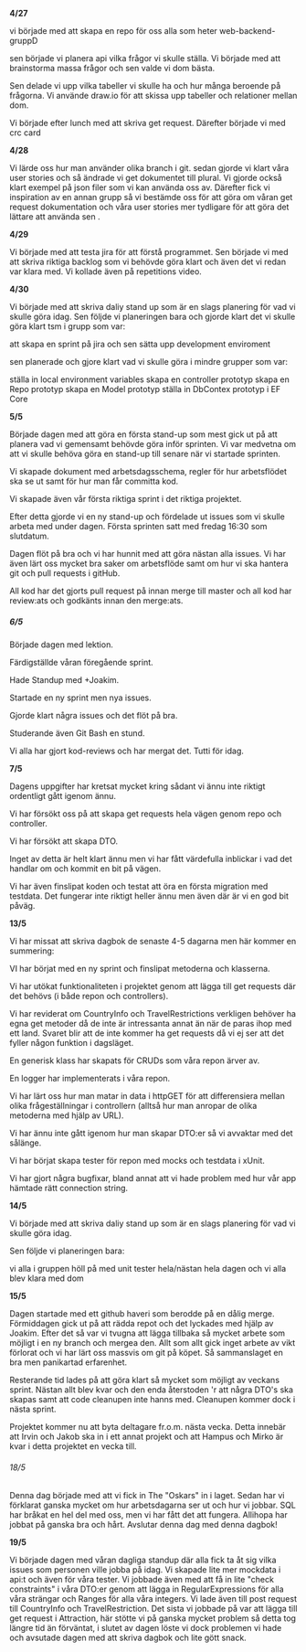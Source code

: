 **4/27**

vi började med att skapa en repo för oss alla som heter web-backend-gruppD

sen började vi planera api vilka frågor vi skulle ställa. Vi började med att brainstorma massa frågor och sen valde vi dom bästa.

Sen delade vi upp vilka tabeller vi skulle ha och hur många beroende på frågorna. Vi använde draw.io för att skissa upp tabeller och relationer mellan dom.

Vi började efter lunch med att skriva get request. Därefter började vi med crc card

**4/28**

Vi lärde oss hur man använder olika branch i git. sedan gjorde vi klart våra user stories och så ändrade vi get dokumentet till plural. Vi gjorde också klart exempel på json filer som vi kan använda oss av. Därefter fick vi inspiration av en annan grupp så vi bestämde oss för att göra om våran get request dokumentation och våra user stories mer tydligare för att göra det lättare att använda sen .

**4/29**

Vi började med att testa jira för att förstå programmet.  Sen började vi med att skriva riktiga backlog som vi behövde göra klart och även det vi redan var klara med. Vi kollade även på repetitions video.

**4/30**

Vi började med att skriva daliy stand up som är en slags planering för vad vi skulle göra idag.
Sen följde vi planeringen bara och gjorde klart det vi skulle göra klart tsm i grupp som var:

att skapa en sprint på jira och
sen sätta upp development enviroment 

sen planerade och gjore klart vad vi skulle göra i mindre grupper som var:

ställa in local environment variables
skapa en controller prototyp
skapa en  Repo prototyp
skapa en Model prototyp
ställa in DbContex  prototyp i EF Core

**5/5**

Började dagen med att göra en första stand-up som mest gick ut på att planera vad vi gemensamt behövde göra inför sprinten. Vi var medvetna om att vi skulle behöva göra en stand-up till senare när vi startade sprinten. 

Vi skapade dokument med arbetsdagsschema, regler för hur arbetsflödet ska se ut samt för hur man får committa kod. 

Vi skapade även vår första riktiga sprint i det riktiga projektet.

Efter detta gjorde vi en ny stand-up och fördelade ut issues som vi skulle arbeta med under dagen. Första sprinten satt med fredag 16:30 som slutdatum.

Dagen flöt på bra och vi har hunnit med att göra nästan alla issues. Vi har även lärt oss mycket bra saker om arbetsflöde samt om hur vi ska hantera git och pull requests i gitHub.

All kod har det gjorts pull request på innan merge till master och all kod har review:ats och godkänts innan den merge:ats.

##### 6/5

Började dagen med lektion.

Färdigställde våran föregående sprint.

Hade Standup med +Joakim.

Startade en ny sprint men nya issues.

Gjorde klart några issues och det flöt på bra.

Studerande även Git Bash en stund.

Vi alla har gjort kod-reviews och har mergat det. Tutti för idag.

**7/5**

Dagens uppgifter har kretsat mycket kring sådant vi ännu inte riktigt ordentligt gått igenom ännu.

Vi har försökt oss på att skapa get requests hela vägen genom repo och controller. 

Vi har försökt att skapa DTO.

Inget av detta är helt klart ännu men vi har fått värdefulla inblickar i vad det handlar om och kommit en bit på vägen.

Vi har även finslipat koden och testat att öra en första migration med testdata. Det fungerar inte riktigt heller ännu men även där är vi en god bit påväg.

**13/5**

Vi har missat att skriva dagbok de senaste 4-5 dagarna men här kommer en summering:

VI har börjat med en ny sprint och finslipat metoderna och klasserna.

Vi har utökat funktionaliteten i projektet genom att lägga till get requests där det behövs (i både repon och controllers).

Vi har reviderat om CountryInfo och TravelRestrictions verkligen behöver ha egna get metoder då de inte är intressanta annat än när de paras ihop med ett land. Svaret blir att de inte kommer ha get requests då vi ej ser att det fyller någon funktion i dagsläget.

En generisk klass har skapats för CRUDs som våra repon ärver av.

En logger har implementerats i våra repon.

Vi har lärt oss hur man matar in data i httpGET för att differensiera mellan olika frågeställningar i controllern (alltså hur man anropar de olika metoderna med hjälp av URL).

Vi har ännu inte gått igenom hur man skapar DTO:er så vi avvaktar med det sålänge.

Vi har börjat skapa tester för repon med mocks och testdata i xUnit.

Vi har gjort några bugfixar, bland annat att vi hade problem med hur vår app hämtade rätt connection string.



**14/5**

Vi började med att skriva daliy stand up som är en slags planering för vad vi skulle göra idag.

Sen följde vi planeringen bara:

vi alla i gruppen höll på med unit tester hela/nästan hela dagen och vi alla blev klara med dom



**15/5**

Dagen startade med ett github haveri som berodde på en dålig merge. Förmiddagen gick ut på att rädda repot och det lyckades med hjälp av Joakim. Efter det så var vi tvugna att lägga tillbaka så mycket arbete som möjligt i en ny branch och mergea den. Allt som allt gick inget arbete av vikt förlorat och vi har lärt oss massvis om git på köpet. Så sammanslaget en bra men panikartad erfarenhet.

Resterande tid lades på att göra klart så mycket som möjligt av veckans sprint. Nästan allt blev kvar och den enda återstoden 'r att några DTO's ska skapas samt att code cleanupen inte hanns med. Cleanupen kommer dock i nästa sprint.

Projektet kommer nu att byta deltagare fr.o.m. nästa vecka. Detta innebär att Irvin och Jakob ska in i ett annat projekt och att Hampus och Mirko är kvar i detta projektet en vecka till.

###### 18/5

Denna dag började med att vi fick in The "Oskars" in i laget. Sedan har vi förklarat ganska mycket om hur arbetsdagarna ser ut och hur vi jobbar. SQL har bråkat en hel del med oss, men vi har fått det att fungera. Allihopa har jobbat på ganska bra och hårt. Avslutar denna dag med denna dagbok!

**19/5**

Vi började dagen med våran dagliga standup där alla fick ta åt sig vilka issues som personen ville jobba på idag. Vi skapade lite mer mockdata i api:t och även för våra tester. Vi jobbade även med att få in lite "check constraints" i våra DTO:er genom att lägga in RegularExpressions för alla våra strängar och Ranges för alla våra integers. Vi lade även till post request till CountryInfo och TravelRestriction. Det sista vi jobbade på var att lägga till get request i Attraction, här stötte vi på ganska mycket problem så detta tog längre tid än förväntat, i slutet av dagen löste vi dock problemen vi hade och avsutade dagen med att skriva dagbok och lite gött snack.

